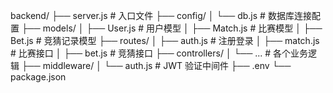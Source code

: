 backend/
├── server.js                # 入口文件
├── config/
│   └── db.js                # 数据库连接配置
├── models/
│   ├── User.js              # 用户模型
│   ├── Match.js             # 比赛模型
│   ├── Bet.js               # 竞猜记录模型
├── routes/
│   ├── auth.js              # 注册登录
│   ├── match.js             # 比赛接口
│   ├── bet.js               # 竞猜接口
├── controllers/
│   └── ...                  # 各个业务逻辑
├── middleware/
│   └── auth.js              # JWT 验证中间件
├── .env
└── package.json
